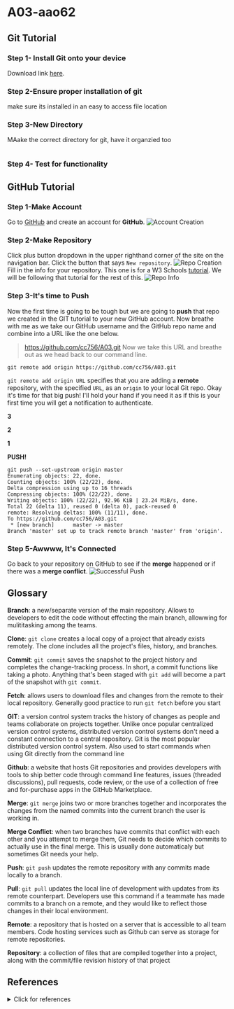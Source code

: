 # A03-aao62
## Git Tutorial
### Step 1- Install Git onto your device 
Download link [here](https://git-scm.com).
### Step 2-Ensure proper installation of git 
make sure its installed in an easy to access file location 


### Step 3-New Directory
MAake the correct directory for git, have it organzied too
```

```
### Step 4- Test for functionality


## GitHub Tutorial
### Step 1-Make Account
Go to [GitHub](github.com) and create an account for **GitHub**.
![Account Creation](https://www.w3schools.com/git/img_githup_sign_up.png)
### Step 2-Make Repository
Click plus button dropdown in the upper righthand corner of the site on the navigation bar. Click the button that says `New repository`.
![Repo Creation](https://www.w3schools.com/git/img_github_new_repo.png)
Fill in the info for your repository. This one is for a W3 Schools [tutorial](https://www.w3schools.com/git/git_remote_getstarted.asp?remote=github). We will be following that tutorial for the rest of this.
![Repo Info](https://www.w3schools.com/git/img_github_new_repo_create.png)
### Step 3-It's time to Push
Now the first time is going to be tough but we are going to **push** that repo we created in the GIT tutorial to your new GitHub account. Now breathe with me as we take our GitHub username and the GitHub repo name and combine into a URL like the one below.
> https://github.com/cc756/A03.git
Now we take this URL and breathe out as we head back to our command line.
```
git remote add origin https://github.com/cc756/A03.git
```
`git remote add origin URL` specifies that you are adding a **remote** repository, with the specified `URL`, as an `origin` to your local Git repo.
Okay it's time for that big push! I'll hold your hand if you need it as if this is your first time you will get a notification to authenticate.

**3**

**2**

**1**

**PUSH!**
```
git push --set-upstream origin master
Enumerating objects: 22, done.
Counting objects: 100% (22/22), done.
Delta compression using up to 16 threads
Compressing objects: 100% (22/22), done.
Writing objects: 100% (22/22), 92.96 KiB | 23.24 MiB/s, done.
Total 22 (delta 11), reused 0 (delta 0), pack-reused 0
remote: Resolving deltas: 100% (11/11), done.
To https://github.com/cc756/A03.git
 * [new branch]      master -> master
Branch 'master' set up to track remote branch 'master' from 'origin'.
```
### Step 5-Awwww, It's Connected
Go back to your repository on GitHub to see if the **merge** happened or if there was a **merge conflict**.
![Successful Push](https://www.w3schools.com/git/img_github_merged.png)




## Glossary
**Branch**: a new/separate version of the main repository. Allows to developers to edit the code without effecting the main branch, allowwing for mulititasking among the teams.

**Clone**: `git clone` creates a local copy of a project that already exists remotely. The clone includes all the project's files, history, and branches.

**Commit**: `git commit` saves the snapshot to the project history and completes the change-tracking process. In short, a commit functions like taking a photo. Anything that's been staged with `git add` will become a part of the snapshot with `git commit`.

**Fetch**: allows users to download files and changes from the remote to their local repository. Generally good practice to run `git fetch` before you start

**GIT**: a version control system tracks the history of changes as people and teams collaborate on projects together. Unlike once popular centralized version control systems, distributed version control systems don't need a constant connection to a central repository. Git is the most popular distributed version control system. Also used to start commands when using Git directly from the command line

**Github**: a website that hosts Git repositories and provides developers with tools to ship better code through command line features, issues (threaded discussions), pull requests, code review, or the use of a collection of free and for-purchase apps in the GitHub Marketplace.

**Merge**: `git merge` joins two or more branches together and incorporates the changes from the named commits into the current branch the user is working in.

**Merge Conflict**: when two branches have commits that conflict with each other and you attempt to merge them, Git needs to decide which commits to actually use in the final merge. This is usually done automaticaly but sometimes Git needs your help.

**Push**: `git push` updates the remote repository with any commits made locally to a branch.

**Pull**: `git pull` updates the local line of development with updates from its remote counterpart. Developers use this command if a teammate has made commits to a branch on a remote, and they would like to reflect those changes in their local environment.

**Remote**: a repository that is hosted on a server that is accessible to all team members. Code hosting services such as Github can serve as storage for remote repositories.

**Repository**: a collection of files that are compiled together into a project, along with the commit/file revision history of that project

## References
<details><summary>Click for references</summary> 
<p>
  
  - [Jet Brains](https://www.jetbrains.com/help/webstorm/getting-started-with-webstorm.html)
  - [GitHub Docs](https://docs.github.com/en)
  - [W3 Schools Git Tutorial](https://www.w3schools.com/git/)
  - Past classes
  
</p>
</details>
